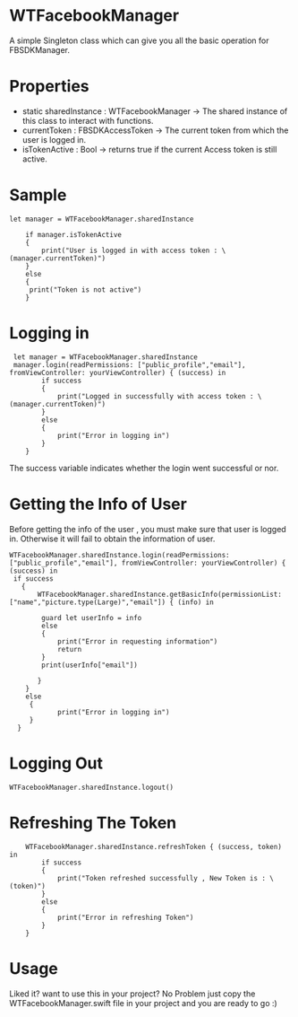 # WTFacebookManager
A simple Singleton class which can give you all the basic operation for FBSDKManager.

# Properties
- static sharedInstance : WTFacebookManager -> The shared instance of this class to interact with functions.
- currentToken : FBSDKAccessToken -> The current token from which the user is logged in.
- isTokenActive : Bool -> returns true if the current Access token is still active.

# Sample
    
    let manager = WTFacebookManager.sharedInstance
        
        if manager.isTokenActive
        {
            print("User is logged in with access token : \(manager.currentToken)")
        }
        else
        {
         print("Token is not active")
        }



# Logging in
     
     let manager = WTFacebookManager.sharedInstance
     manager.login(readPermissions: ["public_profile","email"], fromViewController: yourViewController) { (success) in
            if success 
            {
                print("Logged in successfully with access token : \(manager.currentToken)")
            }
            else
            {
                print("Error in logging in")
            }
        }
The success variable indicates whether the login went successful or nor.

# Getting the Info of User
Before getting the info of the user , you must make sure that user is logged in. Otherwise it will fail to obtain the information of user.

    WTFacebookManager.sharedInstance.login(readPermissions: ["public_profile","email"], fromViewController: yourViewController) { (success) in
     if success 
       {   
           WTFacebookManager.sharedInstance.getBasicInfo(permissionList: ["name","picture.type(Large)","email"]) { (info) in
            
            guard let userInfo = info
            else
            {
                print("Error in requesting information")
                return
            }
            print(userInfo["email"])
           
           }
        }
        else
         {
                print("Error in logging in")
         }
      }

# Logging Out

    WTFacebookManager.sharedInstance.logout()

# Refreshing The Token

        WTFacebookManager.sharedInstance.refreshToken { (success, token) in
            if success
            {
                print("Token refreshed successfully , New Token is : \(token)")
            }
            else
            {
                print("Error in refreshing Token")
            }
        }
        
        
# Usage
Liked it? want to use this in your project?
No Problem just copy the WTFacebookManager.swift file in your project and you are ready to go :)



